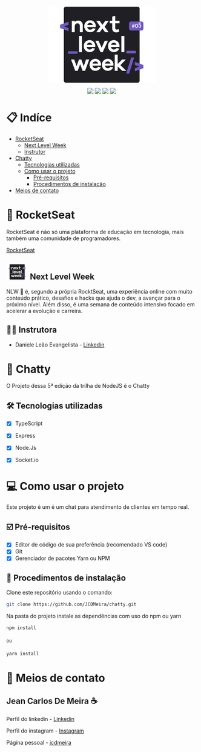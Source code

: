 <p  align="center"><img src="./apresentacao/NLW5.svg" height="200px" align="center"></img></p>

<p align="center">
  <image 
  src="https://img.shields.io/github/languages/count/JCDMeira/chatty"
  />
  <image 
  src="https://img.shields.io/github/languages/top/JCDMeira/chatty" 
  />
  <image 
  src="https://img.shields.io/github/last-commit/JCDMeira/chatty" 
  />
  <image 
  src="https://img.shields.io/github/watchers/JCDMeira/chatty?style=social" 
  />
</p>

# 📋 Indíce 
- [RocketSeat](#id01)
  - [Next Level Week](#id02)
  - [Instrutor](#id03)
- [Chatty](#id04)
  - [Tecnologias utilizadas](#id05)
  - [Como usar o projeto](#id06)
    - [Pré-requisitos](#id07)
    - [Procedimentos de instalação](#id08)
- [Meios de contato](#id09)

# 🚀 RocketSeat <a name="id01"></a>
RocketSeat é não só uma plataforma de educação em tecnologia, mais também uma comunidade de programadores.

[RocketSeat](https://rocketseat.com.br)

<h2> <img src="./apresentacao/NLW5.svg" height="40px"> Next Level Week <a name="id02"></a> </h2>
NLW 🚀 é, segundo a própria RocktSeat, uma experiência online com muito conteúdo prático, desafios e hacks que ajuda o dev,  a avançar para o próximo nível.
Além disso, é uma semana de conteúdo intensivo focado em acelerar a evolução e carreira. 

## 👨‍🏫 Instrutora <a name="id03"></a>

* Daniele Leão Evangelista  - [Linkedin](https://www.linkedin.com/in/daniele-leão-evangelista-5540ab25/)


# :speech_balloon: Chatty <a name="id04"></a>
O Projeto dessa 5ª edição da trilha de NodeJS é o Chatty

## 🛠 Tecnologias utilizadas <a name="id05"></a>

- [x] TypeScript
- [x] Express
- [x] Node.Js
- [x] Socket.io


# 💻 Como usar o projeto <a name="id06"></a>

Este projeto é um  é um chat para atendimento de clientes em tempo real.

## ☑️ Pré-requisitos <a name="id07"></a>

- [x] Editor de código de sua preferência (recomendado VS code)
- [x] Git
- [x] Gerenciador de pacotes Yarn ou NPM

## 📝 Procedimentos de instalação <a name="id08"></a>

Clone este repositório usando o comando:
```bash
git clone https://github.com/JCDMeira/chatty.git
``` 

Na pasta  do projeto instale as dependências com uso do npm ou yarn
```bash
npm install

ou

yarn install
```

# :iphone: Meios de contato <a name="id09"></a>
## Jean Carlos De Meira :coffee:

Perfil do linkedin - [Linkedin](https://www.linkedin.com/in/jean-carlos-de-meira-00593816a/)

Perfil do instagram - [Instagram](https://www.instagram.com/jean.meira10/?hl=pt-br)

Página pessoal - [jcdmeira](https://jcdmeira.github.io)
